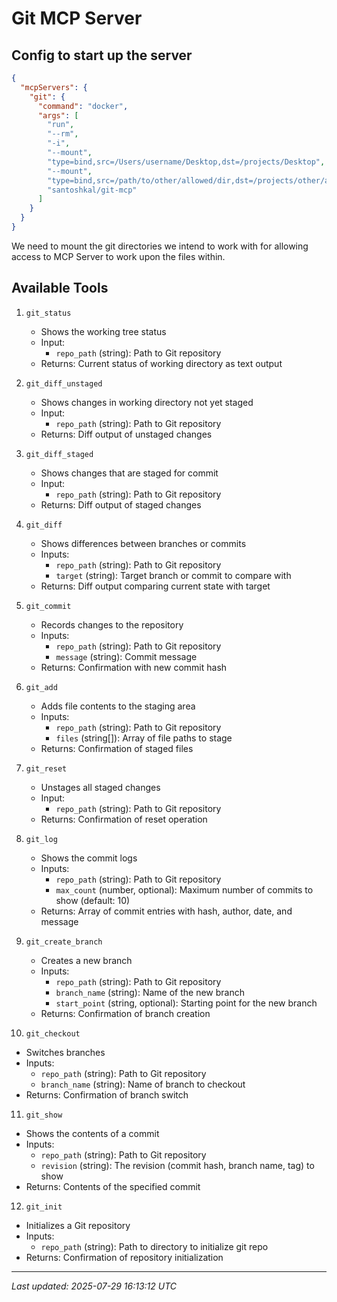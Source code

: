 # Git MCP Server

## Config to start up the server

```json
{
  "mcpServers": {
    "git": {
      "command": "docker",
      "args": [
        "run",
        "--rm",
        "-i",
        "--mount",
        "type=bind,src=/Users/username/Desktop,dst=/projects/Desktop",
        "--mount",
        "type=bind,src=/path/to/other/allowed/dir,dst=/projects/other/allowed/dir,ro",
        "santoshkal/git-mcp"
      ]
    }
  }
}
```

We need to mount the git directories we intend to work with for allowing access to MCP Server to
work upon the files within.

## Available Tools

1. `git_status`

   - Shows the working tree status
   - Input:
     - `repo_path` (string): Path to Git repository
   - Returns: Current status of working directory as text output

2. `git_diff_unstaged`

   - Shows changes in working directory not yet staged
   - Input:
     - `repo_path` (string): Path to Git repository
   - Returns: Diff output of unstaged changes

3. `git_diff_staged`

   - Shows changes that are staged for commit
   - Input:
     - `repo_path` (string): Path to Git repository
   - Returns: Diff output of staged changes

4. `git_diff`

   - Shows differences between branches or commits
   - Inputs:
     - `repo_path` (string): Path to Git repository
     - `target` (string): Target branch or commit to compare with
   - Returns: Diff output comparing current state with target

5. `git_commit`

   - Records changes to the repository
   - Inputs:
     - `repo_path` (string): Path to Git repository
     - `message` (string): Commit message
   - Returns: Confirmation with new commit hash

6. `git_add`

   - Adds file contents to the staging area
   - Inputs:
     - `repo_path` (string): Path to Git repository
     - `files` (string[]): Array of file paths to stage
   - Returns: Confirmation of staged files

7. `git_reset`

   - Unstages all staged changes
   - Input:
     - `repo_path` (string): Path to Git repository
   - Returns: Confirmation of reset operation

8. `git_log`

   - Shows the commit logs
   - Inputs:
     - `repo_path` (string): Path to Git repository
     - `max_count` (number, optional): Maximum number of commits to show (default: 10)
   - Returns: Array of commit entries with hash, author, date, and message

9. `git_create_branch`
   - Creates a new branch
   - Inputs:
     - `repo_path` (string): Path to Git repository
     - `branch_name` (string): Name of the new branch
     - `start_point` (string, optional): Starting point for the new branch
   - Returns: Confirmation of branch creation
10. `git_checkout`

- Switches branches
- Inputs:
  - `repo_path` (string): Path to Git repository
  - `branch_name` (string): Name of branch to checkout
- Returns: Confirmation of branch switch

11. `git_show`

- Shows the contents of a commit
- Inputs:
  - `repo_path` (string): Path to Git repository
  - `revision` (string): The revision (commit hash, branch name, tag) to show
- Returns: Contents of the specified commit

12. `git_init`

- Initializes a Git repository
- Inputs:
  - `repo_path` (string): Path to directory to initialize git repo
- Returns: Confirmation of repository initialization

---
*Last updated: 2025-07-29 16:13:12 UTC*

